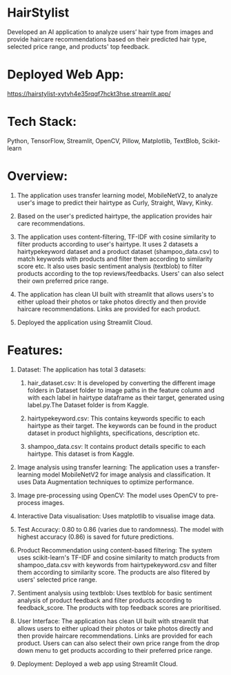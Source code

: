 # HairStylist
Developed an AI application to analyze users’ hair type from images and provide haircare recommendations based on
their predicted hair type, selected price range, and products' top feedback.

# Deployed Web App: 
https://hairstylist-xytvh4e35rqqf7hckt3hse.streamlit.app/

# Tech Stack:
Python, TensorFlow, Streamlit, OpenCV, Pillow, Matplotlib, TextBlob, Scikit-learn

# Overview:

1. The application uses transfer learning model, MobileNetV2, to analyze user's image to predict their hairtype as Curly, Straight, Wavy, Kinky.

2. Based on the user's predicted hairtype, the application provides hair care recommendations.

3. The application uses content-filtering, TF-IDF with cosine similarity to filter products according to user's hairtype. It uses 2 datasets a hairtypekeyword dataset and a product dataset (shampoo_data.csv) to match keywords with products and filter them according to similarity score etc. It also uses basic sentiment analysis (textblob) to filter products according to the top reviews/feedbacks. Users' can also select their own preferred price range. 

4. The application has clean UI built with streamlit that allows users's to either upload their photos or take photos directly and then provide haircare recommendations. Links are provided for each product.

5. Deployed the application using Streamlit Cloud.

# Features:

1. Dataset: The application has total 3 datasets:
     
     1. hair_dataset.csv: It is developed by converting the different image folders in Dataset folder to image paths in the feature column and with each label in hairtype dataframe as their target, generated using label.py.The Dataset folder is from Kaggle.
     
     2. hairtypekeyword.csv: This contains keywords specific to each hairtype as their target. The keywords can be found in the product dataset in product highlights, specifications, description etc.
     
     3. shampoo_data.csv: It contains product details specific to each hairtype. This dataset is from Kaggle.

2. Image analysis using transfer learning: The application uses a transfer-learning model MobileNetV2 for image analysis and classification. It uses Data Augmentation techniques to optimize performance.

3. Image pre-processing using OpenCV: The model uses OpenCV to pre-process images.

4. Interactive Data visualisation: Uses matplotlib to visualise image data.

5. Test Accuracy: 0.80 to 0.86 (varies due to randomness). The model with highest accuracy (0.86) is saved for future predictions. 

6. Product Recommendation using content-based filtering: The system uses scikit-learn's  TF-IDF and cosine similarity to match products from shampoo_data.csv with keywords from hairtypekeyword.csv and filter them according to similarity score. The products are also flitered by users' selected price range. 

7. Sentiment analysis using textblob: Uses textblob for basic sentiment analysis of product feedback and filter products according to feedback_score. The products with top feedback scores are prioritised. 

8. User Interface: The application has clean UI built with streamlit that allows users to either upload their photos or take photos directly and then provide haircare recommendations. Links are provided for each product. Users can can also select their own price range from the drop down menu to get products according to their preferred price range.

9. Deployment: Deployed a web app using Streamlit Cloud.
   






